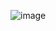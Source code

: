 ![image](https://github.com/frkntmbs/jquery-dt-case/assets/54813762/c416e2a5-3407-454d-b992-5e59390e9e3d)
